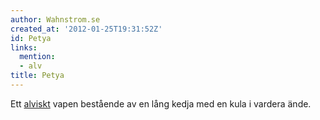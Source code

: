 ```yaml
---
author: Wahnstrom.se
created_at: '2012-01-25T19:31:52Z'
id: Petya
links:
  mention:
  - alv
title: Petya
---
```


Ett [alviskt] vapen bestående av en lång kedja med en kula i vardera ände.

  [alviskt]: alv